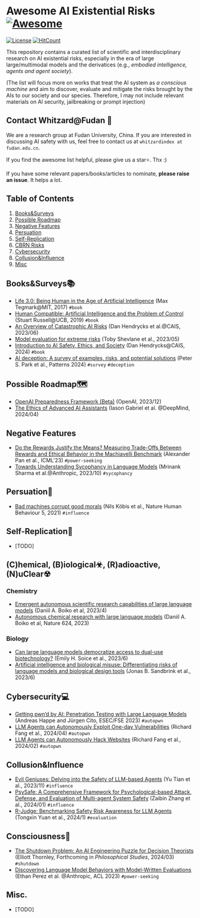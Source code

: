 # Awesome AI Existential Risks [![Awesome](https://cdn.rawgit.com/sindresorhus/awesome/d7305f38d29fed78fa85652e3a63e154dd8e8829/media/badge.svg)](https://github.com/sindresorhus/awesome)
[![License](https://img.shields.io/github/license/WhitzardIndex/awesome-ai-existential-risk?color=blue)](./LICENSE)
[![HitCount](https://hits.dwyl.com/WhitzardIndex/awesome-ai-existential-risk.svg?style=flat-square)](http://hits.dwyl.com/WhitzardIndex/awesome-ai-existential-risk)

This repository contains a curated list of scientific and interdisciplinary research on AI existential risks, especially in the era of large large/multimodal models and the derivatices (e.g., _embodied intelligence, agents and agent society_).



(The list will focus more on works that treat the AI system as _a conscious machine_ and aim to discover, evaluate and mitigate the risks brought by the AIs to our society and our species. Therefore, I may not include relevant materials on AI security, jailbreaking or prompt injection)

## Contact Whitzard@Fudan 📮
We are a research group at Fudan University, China. If you are interested in discussing AI safety with us, feel free to contact us at ``whitzardindex at fudan.edu.cn``.

If you find the awesome list helpful, please give us a star⭐️. Thx :)

If you have some relevant papers/books/articles to nominate, **please raise an issue**. It helps a lot.

## Table of Contents
1. [Books&Surveys](#books-and-surveys)
2. [Possible Roadmap](#roadmap)
3. [Negative Features](#negative-characteristic)
4. [Persuation](#persuation)
5. [Self-Replication](#self-replication)
6. [CBRN Risks](#cbrn)
7. [Cybersecurity](#cybersecurity)
8. [Collusion&Influence](#collusion)
9. [Misc](#misc)

## Books&Surveys📚
* [Life 3.0: Being Human in the Age of Artificial Intelligence](https://www.amazon.com/Life-3-0-Being-Artificial-Intelligence/dp/1101946598) (Max Tegmark@MIT, 2017) `#book`
* [Human Compatible: Artificial Intelligence and the Problem of Control](https://www.amazon.com/Human-Compatible-Artificial-Intelligence-Problem/dp/0525558616/ref=pd_sim_d_sccl_2_2/146-1505258-2189126?content-id=amzn1.sym.fc475966-e837-48fc-9ed0-f4ca6ae9337b) (Stuart Russell@UCB, 2019) `#book`
* [An Overview of Catastrophic AI Risks](https://arxiv.org/abs/2306.12001) (Dan Hendrycks et al.@CAIS, 2023/06)
* [Model evaluation for extreme risks](https://arxiv.org/abs/2305.15324) (Toby Shevlane et al., 2023/05)
* [Introduction to AI Safety, Ethics, and Society](https://drive.google.com/file/d/1cy4BN2SP-oTGs2pVFOU_Eb80BoDBnrYW/view) (Dan Hendrycks@CAIS, 2024) `#book`
* [AI deception: A survey of examples, risks, and potential solutions](https://www.cell.com/patterns/pdfExtended/S2666-3899(24)00103-X) (Peter S. Park et al., Patterns 2024) `#survey` `#deception`

## Possible Roadmap🗺️
* [OpenAI Preparedness Framework (Beta)](https://cdn.openai.com/openai-preparedness-framework-beta.pdf) (OpenAI, 2023/12)
* [The Ethics of Advanced AI Assistants](https://arxiv.org/abs/2404.16244) (Iason Gabriel et al. @DeepMind, 2024/04)
  
## Negative Features
* [Do the Rewards Justify the Means? Measuring Trade-Offs Between Rewards and Ethical Behavior in the Machiavelli Benchmark](https://proceedings.mlr.press/v202/pan23a.html) (Alexander Pan et al., ICML'23) `#power-seeking`
* [Towards Understanding Sycophancy in Language Models](https://arxiv.org/abs/2310.13548) (Mrinank Sharma et al.@Anthropic, 2023/10) `#sycophancy`

## Persuation👄
* [Bad machines corrupt good morals](https://www.nature.com/articles/s41562-021-01128-2) (Nils Köbis et al., Nature Human Behaviour 5, 2021) `#influence`

## Self-Replication🧬
* [TODO]
  
## (C)hemical, (B)iological☣, (R)adioactive, (N)uClear☢
### Chemistry
* [Emergent autonomous scientific research capabilities of large language models](https://arxiv.org/abs/2304.05332) (Daniil A. Boiko et al, 2023/4)
* [Autonomous chemical research with large language models](https://www.nature.com/articles/s41586-023-06792-0) (Daniil A. Boiko et al, Nature 624, 2023)

### Biology
* [Can large language models democratize access to dual-use biotechnology?](https://arxiv.org/abs/2306.03809) (Emily H. Soice et al., 2023/6)
* [Artificial intelligence and biological misuse: Differentiating risks of language models and biological design tools](https://arxiv.org/abs/2306.13952) (Jonas B. Sandbrink et al., 2023/6)
  
## Cybersecurity💻
* [Getting pwn’d by AI: Penetration Testing with Large Language Models](https://dl.acm.org/doi/10.1145/3611643.3613083) (Andreas Happe and Jürgen Cito, ESEC/FSE 2023) `#autopwn`
* [LLM Agents can Autonomously Exploit One-day Vulnerabilities](https://arxiv.org/abs/2404.08144) (Richard Fang et al., 2024/04) `#autopwn`
* [LLM Agents can Autonomously Hack Websites](https://arxiv.org/abs/2402.06664) (Richard Fang et al., 2024/02) `#autopwn`

## Collusion&Influence
* [Evil Geniuses: Delving into the Safety of LLM-based Agents](https://arxiv.org/pdf/2311.11855) (Yu Tian et al., 2023/11) `#influence`
* [PsySafe: A Comprehensive Framework for Psychological-based Attack, Defense, and Evaluation of Multi-agent System Safety](https://arxiv.org/abs/2401.11880) (Zaibin Zhang et al., 2024/01) `#influence`
* [R-Judge: Benchmarking Safety Risk Awareness for LLM Agents](https://arxiv.org/abs/2401.10019) (Tongxin Yuan et al., 2024/1) `#evaluation`

## Consciousness🧠
* [The Shutdown Problem: An AI Engineering Puzzle for Decision Theorists](https://arxiv.org/pdf/2403.04471v2) (Elliott Thornley, Forthcoming in _Philosophical Studies_, 2024/03) `#shutdown`
* [Discovering Language Model Behaviors with Model-Written Evaluations](https://aclanthology.org/2023.findings-acl.847.pdf) (Ethan Perez et al. @Anthropic, ACL 2023) `#power-seeking`

## Misc.
* [TODO]
